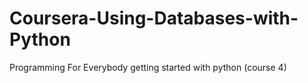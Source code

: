 # Coursera-Using-Databases-with-Python
Programming For Everybody getting started with python (course 4)
